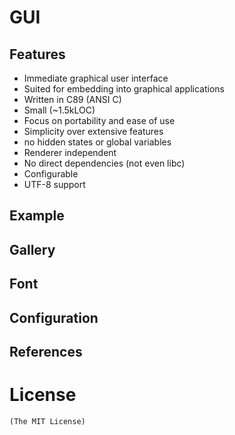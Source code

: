 # GUI

## Features
- Immediate graphical user interface
- Suited for embedding into graphical applications
- Written in C89 (ANSI C)
- Small (~1.5kLOC)
- Focus on portability and ease of use
- Simplicity over extensive features
- no hidden states or global variables
- Renderer independent
- No direct dependencies (not even libc)
- Configurable
- UTF-8 support

## Example

## Gallery

## Font

## Configuration

## References

# License
    (The MIT License)
